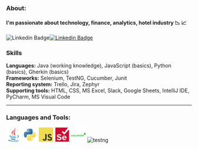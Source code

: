 ### About:

#### I'm passionate about technology, finance, analytics, hotel industry 📉 📈

![Linkedin Badge](https://img.shields.io/badge/-My%20Linked-blue?style=flat-square)[![Linkedin Badge](https://img.shields.io/badge/-blue?style=flat-square&logo=Linkedin&logoColor=white)](https://www.linkedin.com/in/testng/)

### Skills
<b>Languages:</b> Java (working knowledge), JavaScript (basics), Python (basics), Gherkin (basics)<br />
<b>Frameworks:</b> Selenium, TestNG, Cucumber, Junit<br />
<b>Reporting system:</b> Trello, Jira, Zephyr<br />
<b>Supporting tools:</b> HTML, CSS, MS Excel, Slack, Google Sheets, IntelliJ IDE, PyCharm, MS Visual Code<br />

***
### Languages and Tools:
<p align="left">
  <img src="https://raw.githubusercontent.com/devicons/devicon/master/icons/java/java-original.svg" alt="java" title="Java" width="40" height="40"/>
  <img src="https://raw.githubusercontent.com/devicons/devicon/master/icons/python/python-original.svg" alt="python" title="Python" width="40" height="40"/>
  <img src="https://raw.githubusercontent.com/devicons/devicon/master/icons/javascript/javascript-original.svg" alt="javascript" title="JavaScript" width="40" height="40"/>
  <img src="https://raw.githubusercontent.com/devicons/devicon/master/icons/selenium/selenium-original.svg" alt="selenium" title="Selenium" width="40" height="40"/>
  <img src="https://github.com/devicons/devicon/blob/master/icons/cucumber/cucumber-plain-wordmark.svg" alt="cucumber" title="Cucumber" width="40" height="40"/>
  <img src="https://static.javatpoint.com/tutorial/testng/images/testng-tutorial.png" alt="testng" title="TestNG" width="40" height="40"/>
</p>
